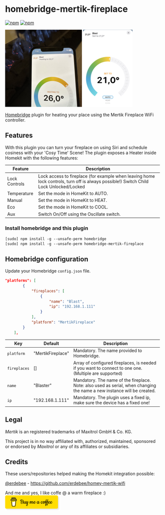 # homebridge-mertik-fireplace
<!-- [![verified-by-homebridge](https://badgen.net/badge/homebridge/verified/purple)](https://github.com/homebridge/homebridge/wiki/Verified-Plugins) -->
[![npm](https://img.shields.io/npm/v/homebridge-mertik-fireplace.svg)](https://www.npmjs.com/package/homebridge-mertik-fireplace) [![npm](https://img.shields.io/npm/dt/homebridge-mertik-fireplace.svg)](https://www.npmjs.com/package/homebridge-mertik-fireplace)

<img src="https://github.com/tritter/homebridge-mertik-fireplace/blob/master/.img/sample.jpg?raw=true" height=250 >
<img src="https://github.com/tritter/homebridge-mertik-fireplace/blob/master/.img/homekit.jpg?raw=true" height=250 >


[Homebridge](https://github.com/nfarina/homebridge) plugin for heating your place using the Mertik Fireplace WiFi controller.

## Features
With this plugin you can turn your fireplace on using Siri and schedule cosiness with your 'Cosy Time' Scene! The plugin exposes a Heater inside Homekit with the following features:

| Feature | Description |
|----------|----------|
|Lock Controls| Lock access to fireplace (for example when leaving home lock controls, turn off is always possible!) Switch Child Lock Unlocked/Locked |
|Temperature| Set the mode in HomeKit to AUTO. |
|Manual| Set the mode in HomeKit to HEAT. |
|Eco| Set the mode in HomeKit to COOL. |
|Aux| Switch On/Off using the Oscillate switch. |

### Install homebridge and this plugin
```
[sudo] npm install -g --unsafe-perm homebridge
[sudo] npm install -g --unsafe-perm homebridge-mertik-fireplace
```

## Homebridge configuration
Update your Homebridge `config.json` file.
```json
"platforms": [
        {
            "fireplaces": [
                {
                    "name": "Blast",
                    "ip": "192.168.1.111"
                }
            ],
            "platform": "MertikFireplace"
        }
    ],
```


| Key                     | Default         | Description                                                                                                                                                                                                 |
|-------------------------|-----------------|-------------------------------------------------------------------------------------------------------------------------------------------------------------------------------------------------------------|
| `platform`|"MertikFireplace"| Mandatory. The name provided to Homebridge. |
| `fireplaces`|[]|Array of configured fireplaces, is needed if you want to connect to one one. (Multiple are supported)|
| `name`|"Blaster"| Mandatory. The name of the fireplace. Note: also used as serial, when changing the name a new instance will be created.
| `ip`|"192.168.1.111"| Mandatory. The plugin uses a fixed ip, make sure the device has a fixed one!

## Legal

*Mertik* is an registered trademarks of Maxitrol GmbH & Co. KG.

This project is in no way affiliated with, authorized, maintained, sponsored or endorsed by *Maxitrol* or any of its affiliates or subsidiaries.

## Credits
These users/repositories helped making the Homekit integration possible:

[@erdebee](https://github.com/erdebee/homey-mertik-wifi) - https://github.com/erdebee/homey-mertik-wifi

And me and yes, I like coffe @ a warm fireplace :)
<br>[<img src="https://github.com/tritter/homebridge-mertik-fireplace/blob/master/.img/coffee-button.png?raw=true" height=50 >](https://www.buymeacoffee.com/tritter)
